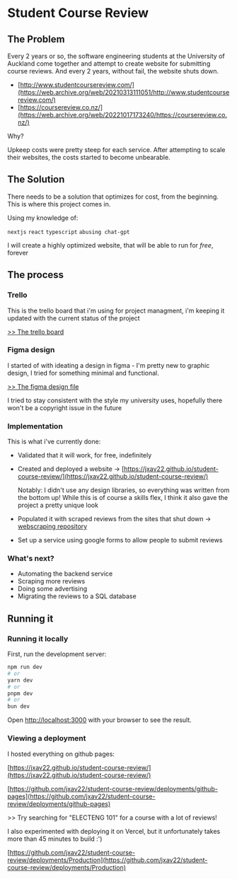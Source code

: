 # Student Course Review

## The Problem

Every 2 years or so, the software engineering students at the University of Auckland come together and attempt to create website for submitting course reviews.
And every 2 years, without fail, the website shuts down.

- [http://www.studentcoursereview.com/](https://web.archive.org/web/20210313111051/http://www.studentcoursereview.com/)
- [https://coursereview.co.nz/](https://web.archive.org/web/20221017173240/https://coursereview.co.nz/)

Why? 

Upkeep costs were pretty steep for each service. After attempting to scale their websites, the costs started to become unbearable.

## The Solution

There needs to be a solution that optimizes for cost, from the beginning. This is where this project comes in.

Using my knowledge of:

`nextjs`
`react`
`typescript`
`abusing chat-gpt`

I will create a highly optimized website, that will be able to run for *free*, forever

## The process

### Trello

This is the trello board that i'm using for project managment, i'm keeping it updated with the current status of the project

[>> The trello board](https://trello.com/b/ooukvJUt/student-course-review)

### Figma design

I started of with ideating a design in figma - I'm pretty new to graphic design, I tried for something minimal and functional.

[>> The figma design file](https://www.figma.com/community/file/1396750512356365480)

I tried to stay consistent with the style my university uses, hopefully there won't be a copyright issue in the future

### Implementation

This is what i've currently done:
- Validated that it will work, for free, indefinitely
- Created and deployed a website -> [https://jxav22.github.io/student-course-review/](https://jxav22.github.io/student-course-review/)
  
  Notably: I didn't use any design libraries, so everything was written from the bottom up! While this is of course a skills flex, I think it also gave the project a pretty unique look
- Populated it with scraped reviews from the sites that shut down -> 
  [webscraping repository](https://github.com/jxav22/StudentCourseReviewScraper)
- Set up a service using google forms to allow people to submit reviews

### What's next?

- Automating the backend service
- Scraping more reviews
- Doing some advertising
- Migrating the reviews to a SQL database

## Running it

### Running it locally

First, run the development server:

```bash
npm run dev
# or
yarn dev
# or
pnpm dev
# or
bun dev
```

Open [http://localhost:3000](http://localhost:3000) with your browser to see the result.

### Viewing a deployment

I hosted everything on github pages:

[https://jxav22.github.io/student-course-review/](https://jxav22.github.io/student-course-review/)

[https://github.com/jxav22/student-course-review/deployments/github-pages](https://github.com/jxav22/student-course-review/deployments/github-pages)

\>\> Try searching for "ELECTENG 101" for a course with a lot of reviews!

I also experimented with deploying it on Vercel, but it unfortunately takes more than 45 minutes to build :')

[https://github.com/jxav22/student-course-review/deployments/Production](https://github.com/jxav22/student-course-review/deployments/Production)


